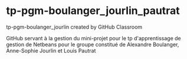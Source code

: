 # tp-pgm-boulanger_jourlin_pautrat
tp-pgm-boulanger_jourlin created by GitHub Classroom

GitHub servant à la gestion du mini-projet pour le tp d'apprentissage de gestion de Netbeans pour le groupe constitué de Alexandre Boulanger, Anne-Sophie Jourlin et Louis Pautrat
